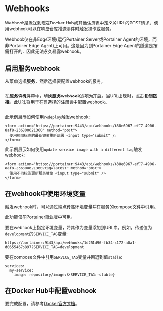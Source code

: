 # Webhooks

Webhook是发送到您在Docker Hub或其他注册表中定义的URL的POST请求。使用webhook可以在响应仓库推送事件时触发操作或服务。

Webhook仅在非Edge环境(运行Portainer Server或Portainer Agent的环境，而非Portainer Edge Agent)上可用。这是因为到Portainer Edge Agent的隧道是按需打开的，因此无法永久暴露webhook。

## 启用服务webhook

从菜单选择**服务**，然后选择要配置webhook的服务。

<figure><img src="../..//assets/2.15-docker_services.gif" alt=""><figcaption></figcaption></figure>

在**服务详情**屏幕中，切换**服务webhook**选项为开启。当URL出现时，点击**复制链接**。此URL将用于在您选择的注册表中配置webhook。

<figure><img src="../..//assets/2.15-docker_services_service_webhook.png" alt=""><figcaption></figcaption></figure>

此示例展示如何使用`redeploy`触发webhook:

```
<form action="https://portainer:9443/api/webhooks/638e6967-ef77-4906-8af8-236800621360" method="post">
  使用相同标签的最新镜像重新部署 <input type="submit" />
</form>
```

此示例展示如何使用`update service image with a different tag`触发webhook:

```
<form action="https://portainer:9443/api/webhooks/638e6967-ef77-4906-8af8-236800621360?tag=latest" method="post">
  使用不同标签更新服务镜像 <input type="submit" />
</form>
```

## 在webhook中使用环境变量

触发webhook时，可以通过端点传递环境变量并在服务的compose文件中引用。

此功能仅在Portainer商业版中可用。

要在webhook上指定环境变量，将其作为变量添加到URL中。例如，传递值为`development`的`SERVICE_TAG`变量:

```
https://portainer:9443/api/webhooks/1d251d96-fb34-4172-a0a1-d0655467b897?SERVICE_TAG=development
```

要在compose文件中引用`SERVICE_TAG`变量并回退到值`stable`:

```
services:
  my-service:
    image: repository/image:${SERVICE_TAG:-stable}
```

## 在Docker Hub中配置webhook

要完成配置，请参考[Docker官方文档](https://docs.docker.com/docker-hub/webhooks/)。
